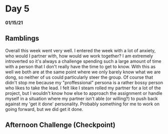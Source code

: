 # Day 5
__01/15/21__

## Ramblings

Overall this week went very well. I entered the week with a lot of anxiety, who would I partner with, how would we work together? I am extremely introverted so it's always a challenge spending such a large amount of time with a person that I don't really have the time to get to know. With this as well we both are at the same point where we only barely know what we are dong, so neither of us could particularly steer the group. Of course that didn't stop me because my "proffessional" persona is a rather bossy person who likes to take the lead. I felt like I steam rolled my partner for a lot of the project, but I wouldn't know how else to approach the assignment or handle myself in a situation where my partner isn't able (or willing?) to push back against my 'get it done' personality. Probably something for me to work on going forward, but we did get it done.

## Afternoon Challenge (Checkpoint)

